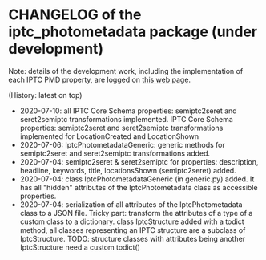 # CHANGELOG of the iptc_photometadata package (under development)

Note: details of the development work, including the implementation of each IPTC PMD property, are logged on [this web page](https://docs.google.com/spreadsheets/d/e/2PACX-1vTFUFwH3Qqu3EZ_m6EJgCY5P1c88aTJMJEm9oQ7rdp_agy-K3-Lf2xKUxC8dpBi2UqVes3X3Hfy5tx5/pubhtml).

(History: latest on top)

* 2020-07-10: all IPTC Core Schema properties: semiptc2seret and seret2semiptc transformations implemented. IPTC Core Schema properties: semiptc2seret and seret2semiptc transformations implemented for LocationCreated and LocationShown 
* 2020-07-06: IptcPhotometadataGeneric: generic methods for semiptc2seret and seret2semiptc transformations added.
* 2020-07-04: semiptc2seret & seret2semiptc for properties: description, headline, keywords, title, locationsShown (semiptc2seret) added.
* 2020-07-04: class IptcPhotometadataGeneric (in generic.py) added. It has all "hidden" attributes of the IptcPhotometadata class as accessible properties.
* 2020-07-04: serialization of all attributes of the IptcPhotometadata class to a JSON file. Tricky part: transform the attributes of a type of a custom class to a dictionary. class IptcStructure added with a todict method, all classes representing an IPTC structure are a subclass of IptcStructure. TODO: structure classes with attributes being another IptcStructure need a custom todict()
